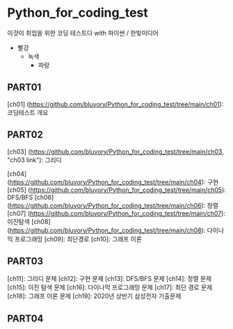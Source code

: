 # Python_for_coding_test
이것이 취업을 위한 코딩 테스트다 with 파이썬 / 한빛미디어


* 빨강
  * 녹색
    * 파랑
## PART01
[ch01] (https://github.com/bluvory/Python_for_coding_test/tree/main/ch01): 코딩테스트 개요

## PART02
[ch03] (https://github.com/bluvory/Python_for_coding_test/tree/main/ch03, "ch03 link"): 그리디

[ch04] (https://github.com/bluvory/Python_for_coding_test/tree/main/ch04): 구현
[ch05] (https://github.com/bluvory/Python_for_coding_test/tree/main/ch05): DFS/BFS
[ch06] (https://github.com/bluvory/Python_for_coding_test/tree/main/ch06): 정렬
[ch07] (https://github.com/bluvory/Python_for_coding_test/tree/main/ch07): 이진탐색
[ch08] (https://github.com/bluvory/Python_for_coding_test/tree/main/ch08): 다이나믹 프로그래밍
[ch09]: 최단경로
[ch10]: 그래프 이론

## PART03
[ch11]: 그리디 문제
[ch12]: 구현 문제
[ch13]: DFS/BFS 문제
[ch14]: 정렬 문제
[ch15]: 이진 탐색 문제
[ch16]: 다이나믹 프로그래밍 문제
[ch17]: 최단 경로 문제
[ch18]: 그래프 이론 문제
[ch19]: 2020년 상반기 삼성전자 기출문제

## PART04
